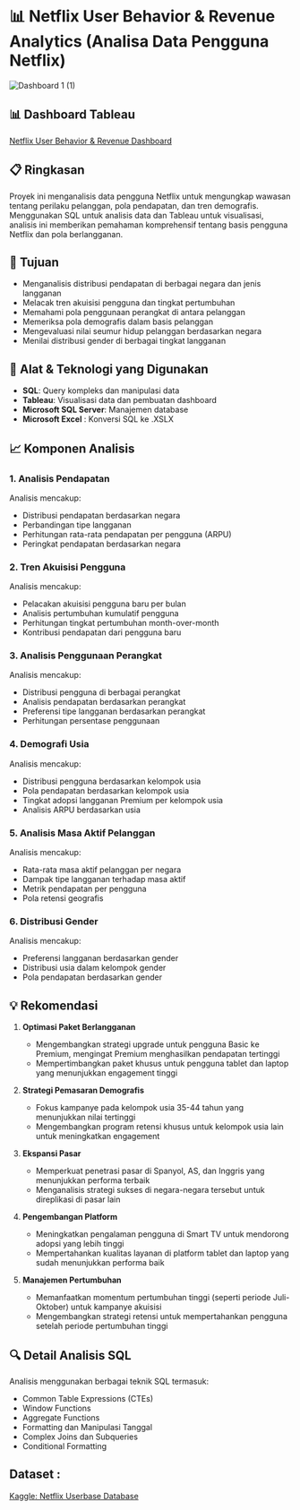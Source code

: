 # 📊 Netflix User Behavior & Revenue Analytics (Analisa Data Pengguna Netflix)

![Dashboard 1 (1)](https://github.com/user-attachments/assets/5d0b9047-1135-40a9-b6d9-e02fd8331e3e)

## 📊 Dashboard Tableau
[Netflix User Behavior & Revenue Dashboard](https://public.tableau.com/app/profile/dion.sandy.ara.tambunan/viz/NetflixUserBehaviorRevenueAnalyticsDashboard/Dashboard1)

## 📋 Ringkasan
Proyek ini menganalisis data pengguna Netflix untuk mengungkap wawasan tentang perilaku pelanggan, pola pendapatan, dan tren demografis. Menggunakan SQL untuk analisis data dan Tableau untuk visualisasi, analisis ini memberikan pemahaman komprehensif tentang basis pengguna Netflix dan pola berlangganan.

## 🎯 Tujuan
- Menganalisis distribusi pendapatan di berbagai negara dan jenis langganan
- Melacak tren akuisisi pengguna dan tingkat pertumbuhan
- Memahami pola penggunaan perangkat di antara pelanggan
- Memeriksa pola demografis dalam basis pelanggan
- Mengevaluasi nilai seumur hidup pelanggan berdasarkan negara
- Menilai distribusi gender di berbagai tingkat langganan

## 🔧 Alat & Teknologi yang Digunakan
- **SQL**: Query kompleks dan manipulasi data
- **Tableau**: Visualisasi data dan pembuatan dashboard
- **Microsoft SQL Server**: Manajemen database
- **Microsoft Excel** : Konversi SQL ke .XSLX

## 📈 Komponen Analisis

### 1. Analisis Pendapatan
Analisis mencakup:
- Distribusi pendapatan berdasarkan negara
- Perbandingan tipe langganan
- Perhitungan rata-rata pendapatan per pengguna (ARPU)
- Peringkat pendapatan berdasarkan negara


### 2. Tren Akuisisi Pengguna
Analisis mencakup:
- Pelacakan akuisisi pengguna baru per bulan
- Analisis pertumbuhan kumulatif pengguna
- Perhitungan tingkat pertumbuhan month-over-month
- Kontribusi pendapatan dari pengguna baru


### 3. Analisis Penggunaan Perangkat
Analisis mencakup:
- Distribusi pengguna di berbagai perangkat
- Analisis pendapatan berdasarkan perangkat
- Preferensi tipe langganan berdasarkan perangkat
- Perhitungan persentase penggunaan


### 4. Demografi Usia
Analisis mencakup:
- Distribusi pengguna berdasarkan kelompok usia
- Pola pendapatan berdasarkan kelompok usia
- Tingkat adopsi langganan Premium per kelompok usia
- Analisis ARPU berdasarkan usia


### 5. Analisis Masa Aktif Pelanggan
Analisis mencakup:
- Rata-rata masa aktif pelanggan per negara
- Dampak tipe langganan terhadap masa aktif
- Metrik pendapatan per pengguna
- Pola retensi geografis


### 6. Distribusi Gender
Analisis mencakup:
- Preferensi langganan berdasarkan gender
- Distribusi usia dalam kelompok gender
- Pola pendapatan berdasarkan gender

## 💡 Rekomendasi
1. **Optimasi Paket Berlangganan**
   - Mengembangkan strategi upgrade untuk pengguna Basic ke Premium, mengingat Premium menghasilkan pendapatan tertinggi
   - Mempertimbangkan paket khusus untuk pengguna tablet dan laptop yang menunjukkan engagement tinggi

2. **Strategi Pemasaran Demografis**
   - Fokus kampanye pada kelompok usia 35-44 tahun yang menunjukkan nilai tertinggi
   - Mengembangkan program retensi khusus untuk kelompok usia lain untuk meningkatkan engagement

3. **Ekspansi Pasar**
   - Memperkuat penetrasi pasar di Spanyol, AS, dan Inggris yang menunjukkan performa terbaik
   - Menganalisis strategi sukses di negara-negara tersebut untuk direplikasi di pasar lain

4. **Pengembangan Platform**
   - Meningkatkan pengalaman pengguna di Smart TV untuk mendorong adopsi yang lebih tinggi
   - Mempertahankan kualitas layanan di platform tablet dan laptop yang sudah menunjukkan performa baik

5. **Manajemen Pertumbuhan**
   - Memanfaatkan momentum pertumbuhan tinggi (seperti periode Juli-Oktober) untuk kampanye akuisisi
   - Mengembangkan strategi retensi untuk mempertahankan pengguna setelah periode pertumbuhan tinggi


## 🔍 Detail Analisis SQL
Analisis menggunakan berbagai teknik SQL termasuk:
- Common Table Expressions (CTEs)
- Window Functions
- Aggregate Functions
- Formatting dan Manipulasi Tanggal
- Complex Joins dan Subqueries
- Conditional Formatting


## Dataset :
[Kaggle: Netflix Userbase Database](https://www.kaggle.com/datasets/arnavsmayan/netflix-userbase-dataset)
